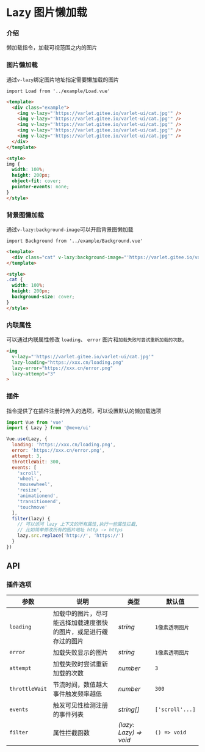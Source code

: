 # Lazy 图片懒加载

### 介绍

懒加载指令，加载可视范围之内的图片

### 图片懒加载

通过`v-lazy`绑定图片地址指定需要懒加载的图片

```vue
import Load from '../example/Load.vue'
```

```html
<template>
  <div class="example">
    <img v-lazy="'https://varlet.gitee.io/varlet-ui/cat.jpg'" />
    <img v-lazy="'https://varlet.gitee.io/varlet-ui/cat.jpg'" />
    <img v-lazy="'https://varlet.gitee.io/varlet-ui/cat.jpg'" />
    <img v-lazy="'https://varlet.gitee.io/varlet-ui/cat.jpg'" />
    <img v-lazy="'https://varlet.gitee.io/varlet-ui/cat.jpg'" />
  </div>
</template>

<style>
img {
  width: 100%;
  height: 200px;
  object-fit: cover;
  pointer-events: none;
}
</style>
```

### 背景图懒加载

通过`v-lazy:background-image`可以开启背景图懒加载

```vue
import Background from '../example/Background.vue'
```

```html
<template>
  <div class="cat" v-lazy:background-image="'https://varlet.gitee.io/varlet-ui/cat.jpg'"></div>
</template>

<style>
.cat {
  width: 100%;
  height: 200px;
  background-size: cover;
}
</style>
```

### 内联属性

可以通过内联属性修改 `loading`、 `error` 图片和`加载失败时尝试重新加载的次数`。

```html
<img
  v-lazy="'https://varlet.gitee.io/varlet-ui/cat.jpg'"
  lazy-loading="https://xxx.cn/loading.png"
  lazy-error="https://xxx.cn/error.png"
  lazy-attempt="3"
>
```

### 插件

指令提供了在插件注册时传入的选项，可以设置默认的懒加载选项

```js
import Vue from 'vue'
import { Lazy } from '@meve/ui'

Vue.use(Lazy, {
  loading: 'https://xxx.cn/loading.png',
  error: 'https://xxx.cn/error.png',
  attempt: 3,
  throttleWait: 300,
  events: [
    'scroll',
    'wheel',
    'mousewheel',
    'resize',
    'animationend',
    'transitionend',
    'touchmove'
  ],
  filter(lazy) {
    // 可以访问 lazy 上下文的所有属性,执行一些属性拦截, 
    // 比如简单修改所有的图片地址 http -> https
    lazy.src.replace('http://', 'https://')
  }
})
```

## API

### 插件选项

| 参数 | 说明 | 类型 | 默认值 |
| --- | --- | --- | --- |
| `loading` | 加载中的图片，尽可能选择加载速度很快的图片，或是进行缓存过的图片 | _string_ | `1像素透明图片` |
| `error` | 加载失败显示的图片 | _string_ | `1像素透明图片` |
| `attempt` | 加载失败时尝试重新加载的次数 | _number_ | `3` |
| `throttleWait` | 节流时间，数值越大事件触发频率越低 | _number_ | `300` |
| `events` | 触发可见性检测注册的事件列表 | _string[]_ | `['scroll'...]` |
| `filter` | 属性拦截函数 | _(lazy: Lazy) => void_ | `() => void` |
